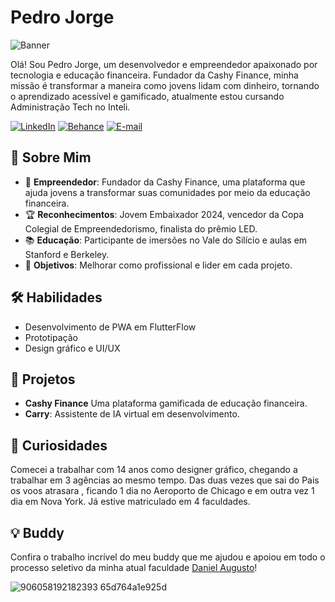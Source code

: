 
# Pedro Jorge
![Banner](https://github.com/user-attachments/assets/32f51adb-4ee2-4627-a6c3-5ec6ddddf604)

Olá! Sou Pedro Jorge, um desenvolvedor e empreendedor apaixonado por tecnologia e educação financeira. Fundador da Cashy Finance, minha missão é transformar a maneira como jovens lidam com dinheiro, tornando o aprendizado acessível e gamificado, atualmente estou cursando Administração Tech no Inteli.

[![LinkedIn](https://img.shields.io/badge/-LinkedIn-blue?style=for-the-badge&logo=linkedin&logoColor=white)](https://www.linkedin.com/in/pedro-jorge-alves/)
[![Behance](https://img.shields.io/badge/-Behance-1769ff?style=for-the-badge&logo=behance&logoColor=white)](https://behance.net/PedroJAlves)
[![E-mail](https://img.shields.io/badge/-Email-D14836?style=for-the-badge&logo=gmail&logoColor=white)](mailto:contato.pedrojorge@gmail.com)

## 🌟 Sobre Mim

- 🚀 **Empreendedor**: Fundador da Cashy Finance, uma plataforma que ajuda jovens a transformar suas comunidades por meio da educação financeira.
- 🏆 **Reconhecimentos**: Jovem Embaixador 2024, vencedor da Copa Colegial de Empreendedorismo, finalista do prêmio LED.
- 📚 **Educação**: Participante de imersões no Vale do Silício e aulas em Stanford e Berkeley.
- 🎯 **Objetivos**: Melhorar como profissional e lider em cada projeto.

## 🛠️ Habilidades

- Desenvolvimento de PWA em FlutterFlow
- Prototipação
- Design gráfico e UI/UX

## 🚀 Projetos

- **Cashy Finance** Uma plataforma gamificada de educação financeira.
- **Carry**: Assistente de IA virtual em desenvolvimento.

## 🔎 Curiosidades

Comecei a trabalhar com 14 anos como designer gráfico, chegando a trabalhar em 3 agências ao mesmo tempo. Das duas vezes que sai do Pais os voos atrasara , ficando 1 dia no Aeroporto de Chicago e em outra vez 1 dia em Nova York. Já estive matriculado em 4 faculdades.

## 💡 Buddy
Confira o trabalho incrível do meu buddy que me ajudou e apoiou em todo o processo seletivo da minha atual faculdade [Daniel Augusto](https://github.com/odanielaugusto)!

![906058192182393 65d764a1e925d](https://github.com/user-attachments/assets/d04cdde3-0da0-49fa-b2d8-2ee179c4cff3)



